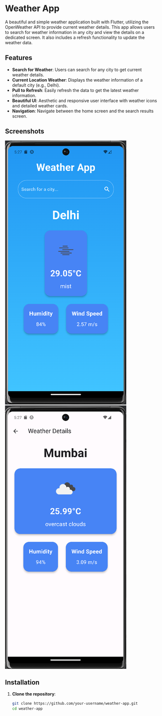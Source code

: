 # Weather App

A beautiful and simple weather application built with Flutter, utilizing the OpenWeather API to provide current weather details. This app allows users to search for weather information in any city and view the details on a dedicated screen. It also includes a refresh functionality to update the weather data.

## Features

- **Search for Weather**: Users can search for any city to get current weather details.
- **Current Location Weather**: Displays the weather information of a default city (e.g., Delhi).
- **Pull to Refresh**: Easily refresh the data to get the latest weather information.
- **Beautiful UI**: Aesthetic and responsive user interface with weather icons and detailed weather cards.
- **Navigation**: Navigate between the home screen and the search results screen.

## Screenshots

![Home Screen](Screenshots/home_screen.png)
![Search Results Screen](Screenshots/mumbai.png)

## Installation

1. **Clone the repository**:
   ```bash
   git clone https://github.com/your-username/weather-app.git
   cd weather-app
